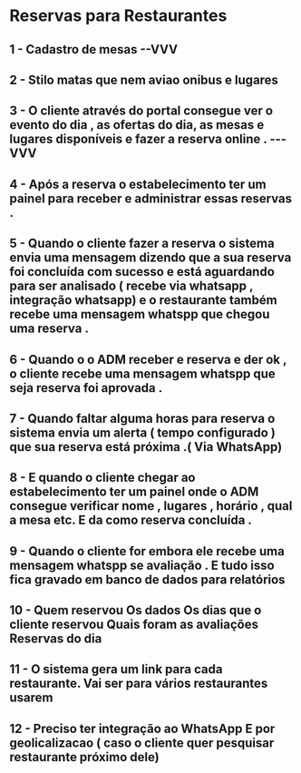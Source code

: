 # Reservas para Restaurantes

## 1 -  Cadastro de mesas --VVV

## 2 -  Stilo matas que nem aviao onibus e lugares

## 3 -  O cliente através do portal consegue ver o evento do dia , as ofertas do dia, as mesas e lugares disponíveis e fazer a reserva online .   ---VVV


## 4 - Após a reserva o estabelecimento ter um painel para receber e administrar essas reservas .

## 5 - Quando o cliente fazer a reserva o sistema envia uma mensagem dizendo que a sua reserva foi concluída com sucesso e está aguardando para ser analisado ( recebe via whatsapp , integração whatsapp) e o restaurante também recebe uma mensagem whatspp que chegou uma reserva .

## 6 - Quando o o ADM receber e reserva e der ok , o cliente recebe uma mensagem whatspp que seja reserva foi aprovada .

## 7 - Quando faltar alguma horas para reserva o sistema envia um alerta ( tempo configurado ) que sua reserva está próxima .( Via WhatsApp)

## 8 - E quando o cliente chegar ao estabelecimento ter um painel onde o ADM consegue verificar nome , lugares , horário , qual a mesa etc. E da como reserva concluída .

## 9 - Quando o cliente for embora ele recebe uma mensagem whatspp se avaliação . E tudo isso fica gravado em banco de dados para relatórios

## 10 - Quem reservou Os dados Os dias que o cliente reservou Quais foram as avaliações Reservas do dia

## 11 - O sistema gera um link para cada restaurante. Vai ser para vários restaurantes usarem

## 12 - Preciso ter integração ao WhatsApp E por geolicalizacao ( caso o cliente quer pesquisar restaurante próximo dele)